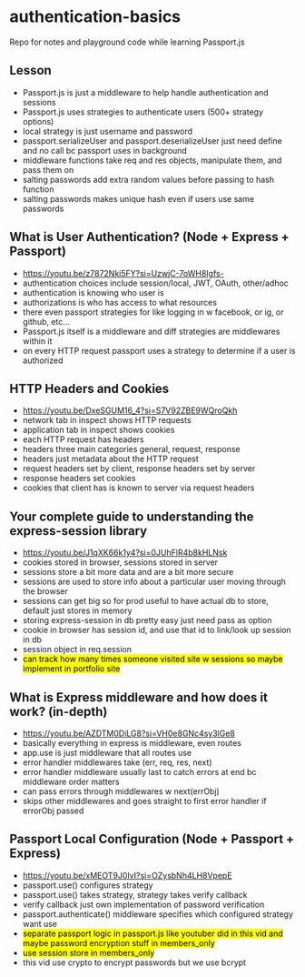 # authentication-basics

Repo for notes and playground code while learning Passport.js

## Lesson
- Passport.js is just a middleware to help handle authentication and sessions
- Passport.js uses strategies to authenticate users (500+ strategy options)
- local strategy is just username and password
- passport.serializeUser and passport.deserializeUser just need define and no call bc passport uses in background
- middleware functions take req and res objects, manipulate them, and pass them on
- salting passwords add extra random values before passing to hash function
- salting passwords makes unique hash even if users use same passwords

## What is User Authentication? (Node + Express + Passport)
- https://youtu.be/z7872Nki5FY?si=UzwjC-7oWH8Igfs-
- authentication choices include session/local, JWT, OAuth, other/adhoc
- authentication is knowing who user is
- authorizations is who has access to what resources
- there even passport strategies for like logging in w facebook, or ig, or github, etc...
- Passport.js itself is a middleware and diff strategies are middlewares within it
- on every HTTP request passport uses a strategy to determine if a user is authorized

## HTTP Headers and Cookies
- https://youtu.be/DxeSGUM16_4?si=S7V92ZBE9WQroQkh
- network tab in inspect shows HTTP requests
- application tab in inspect shows cookies
- each HTTP request has headers
- headers three main categories general, request, response
- headers just metadata about the HTTP request
- request headers set by client, response headers set by server
- response headers set cookies
- cookies that client has is known to server via request headers

## Your complete guide to understanding the express-session library
- https://youtu.be/J1qXK66k1y4?si=0JUhFlR4b8kHLNsk
- cookies stored in browser, sessions stored in server
- sessions store a bit more data and are a bit more secure
- sessions are used to store info about a particular user moving through the browser
- sessions can get big so for prod useful to have actual db to store, default just stores in memory
- storing express-session in db pretty easy just need pass as option
- cookie in browser has session id, and use that id to link/look up session in db
- session object in req.session
- <mark>can track how many times someone visited site w sessions so maybe implement in portfolio site</mark>

## What is Express middleware and how does it work? (in-depth)
- https://youtu.be/AZDTM0DiLG8?si=VH0e8GNc4sy3lGe8
- basically everything in express is middleware, even routes
- app.use is just middleware that all routes use
- error handler middlewares take (err, req, res, next)
- error handler middleware usually last to catch errors at end bc middleware order matters
- can pass errors through middlewares w next(errObj)
- skips other middlewares and goes straight to first error handler if errorObj passed

## Passport Local Configuration (Node + Passport + Express)
- https://youtu.be/xMEOT9J0IvI?si=OZysbNh4LH8VpepE
- passport.use() configures strategy
- passport.use() takes strategy, strategy takes verify callback
- verify callback just own implementation of password verification
- passport.authenticate() middleware specifies which configured strategy want use
- <mark>separate passport logic in passport.js like youtuber did in this vid and maybe password encryption stuff in members_only</mark>
- <mark>use session store in members_only</mark>
- this vid use crypto to encrypt passwords but we use bcrypt
